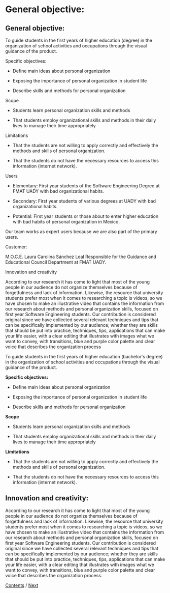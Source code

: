 # General objective:
## General objective:

To guide students in the first years of higher education (degree) in the organization of school activities and occupations through the visual guidance of the product.

Specific objectives:

- Define main ideas about personal organization

- Exposing the importance of personal organization in student life

- Describe skills and methods for personal organization

Scope

- Students learn personal organization skills and methods

- That students employ organizational skills and methods in their daily lives to manage their time appropriately

Limitations

- That the students are not willing to apply correctly and effectively the methods and skills of personal organization.

- That the students do not have the necessary resources to access this information (internet network).

Users

- Elementary: First year students of the Software Engineering Degree at FMAT UADY with bad organizational habits.

- Secondary: First year students of various degrees at UADY with bad organizational habits.

- Potential: First year students or those about to enter higher education with bad habits of personal organization in Mexico.

Our team works as expert users because we are also part of the primary users.

Customer:

M.O.C.E. Laura Carolina Sánchez Leal Responsible for the Guidance and Educational Council Department at FMAT UADY.

Innovation and creativity

According to our research it has come to light that most of the young people in our audience do not organize themselves because of forgetfulness and lack of information. Likewise, the resource that university students prefer most when it comes to researching a topic is videos, so we have chosen to make an illustrative video that contains the information from our research about methods and personal organization skills, focused on first year Software Engineering students. Our contribution is considered original since we have collected several relevant techniques and tips that can be specifically implemented by our audience; whether they are skills that should be put into practice, techniques, tips, applications that can make your life easier, with a clear editing that illustrates with images what we want to convey, with transitions, blue and purple color palette and clear voice that describes the organization process

To guide students in the first years of higher education (bachelor's degree) in the organization of school activities and occupations through the visual guidance of the product.

**Specific objectives:**

- Define main ideas about personal organization

- Exposing the importance of personal organization in student life

- Describe skills and methods for personal organization

**Scope**

- Students learn personal organization skills and methods

- That students employ organizational skills and methods in their daily lives to manage their time appropriately

**Limitations**

- That the students are not willing to apply correctly and effectively the methods and skills of personal organization.

- That the students do not have the necessary resources to access this information (internet network).

## Innovation and creativity:
According to our research it has come to light that most of the young people in our audience do not organize themselves because of forgetfulness and lack of information. Likewise, the resource that university students prefer most when it comes to researching a topic is videos, so we have chosen to make an illustrative video that contains the information from our research about methods and personal organization skills, focused on first year Software Engineering students. Our contribution is considered original since we have collected several relevant techniques and tips that can be specifically implemented by our audience; whether they are skills that should be put into practice, techniques, tips, applications that can make your life easier, with a clear editing that illustrates with images what we want to convey, with transitions, blue and purple color palette and clear voice that describes the organization process.


[Contents](https://github.com/DanielaLujanTrejo/Methods-of-organization-/blob/main/README.md#contents-scroll) / [Next](https://github.com/DanielaLujanTrejo/Methods-of-organization-/blob/main/Documentation/2.%20Tools%20and%20Methods.md#tools-and-methods)

